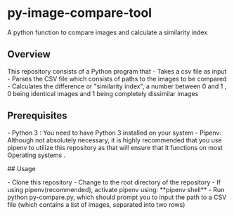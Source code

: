 # py-image-compare-tool
A python function to compare images and calculate a similarity index

## Overview
<p>This repository consists of a Python program that
- Takes a csv file as input
- Parses the CSV file which consists of paths to the images to be compared
- Calculates the difference or "similarity index", a number between 0 and 1 , 0 being identical images and 1 being completely dissimilar images </p>

## Prerequisites
<p>
  - Python 3 : You need to have  Python 3 installed on your system
  - Pipenv: Although not absolutely necessary, it is highly recommended that you use pipenv to utilize this repository as that will ensure that it functions on most Operating systems .
</p>
## Usage
<p> 
  - Clone this repository
  - Change to the root directory of the repository
  - If using pipenv(recommended), activate pipenv using: **pipenv shell**
  - Run python py-compare.py, which should prompt you to input the path to a CSV file (which contains a list of images, separated into two rows)
  

